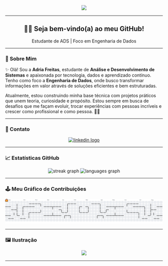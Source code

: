 <div align="center">
  <img height="200" src="https://camo.githubusercontent.com/592017f7b94aa0195d7ed768b2225bedd6bf625e66de55827da3ad88754fd10e/68747470733a2f2f6d65646961312e67697068792e636f6d2f6d656469612f76312e59326c6b505463354d4749334e6a457865576b324d47686e4e6a426b4d6a4635617a4e7a64576436636e646959577468647a526f4e575a7362474977646e706e4d326c7962795a6c634431324d563970626e526c636d35686246396e61575a66596e6c666157516d593351395a772f3236784277644975524a694149714877412f67697068792e676966"  />
</div>

---

<h2 align="center">👩‍💻 Seja bem-vindo(a) ao meu GitHub!</h2>

<p align="center">Estudante de ADS | Foco em Engenharia de Dados</p>

---

### 🌟 Sobre Mim

✨ Olá! Sou a **Adria Freitas**, estudante de **Análise e Desenvolvimento de Sistemas** e apaixonada por tecnologia, dados e aprendizado contínuo. Tenho como foco a **Engenharia de Dados**, onde busco transformar informações em valor através de soluções eficientes e bem estruturadas.

Atualmente, estou construindo minha base técnica com projetos práticos que unem teoria, curiosidade e propósito. Estou sempre em busca de desafios que me façam evoluir, trocar experiências com pessoas incríveis e crescer como profissional e como pessoa. 🚀💡

---

### 📲 Contato

<div align="center">
  <a href="https://www.linkedin.com/in/adriafreitascode/" target="_blank">
    <img src="https://img.shields.io/static/v1?message=LinkedIn&logo=linkedin&label=&color=0077B5&logoColor=white&labelColor=&style=for-the-badge" height="35" alt="linkedin logo"  />
  </a>
</div>

---

### 📈 Estatísticas GitHub

<div align="center">
  <img src="https://streak-stats.demolab.com?user=adriacode&locale=en&mode=daily&theme=dracula&hide_border=false&border_radius=5" height="150" alt="streak graph"  />
  <img src="https://github-readme-stats.vercel.app/api/top-langs?username=adriacode&locale=en&hide_title=false&layout=compact&card_width=320&langs_count=5&theme=dracula&hide_border=false" height="150" alt="languages graph"  />
</div>

---

### 🕹️ Meu Gráfico de Contribuições

<picture>
  <source media="(prefers-color-scheme: dark)" srcset="https://raw.githubusercontent.com/adriacode/adriacode/output/pacman-contribution-graph-dark.svg">
  <source media="(prefers-color-scheme: light)" srcset="https://raw.githubusercontent.com/adriacode/adriacode/output/pacman-contribution-graph.svg">
  <img alt="pacman contribution graph" src="https://raw.githubusercontent.com/adriacode/adriacode/output/pacman-contribution-graph.svg">
</picture>

---

### 🖼️ Ilustração

<div align="center">
  <img height="150" src="https://sdmntprnorthcentralus.oaiusercontent.com/files/00000000-ab28-622f-887d-de5a87676da4/raw?se=2025-04-13T19%3A54%3A59Z&sp=r&sv=2024-08-04&sr=b&scid=2beda562-173e-5ed5-a7b3-ea206fa1bed7&skoid=de76bc29-7017-43d4-8d90-7a49512bae0f&sktid=a48cca56-e6da-484e-a814-9c849652bcb3&skt=2025-04-13T14%3A31%3A01Z&ske=2025-04-14T14%3A31%3A01Z&sks=b&skv=2024-08-04&sig=bIlc3/fACW%2B2%2BU6Qlo/fYmJNxBUDOtvOLYglsdppWM4%3D"  />
</div>

---
